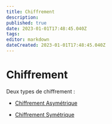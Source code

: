```yaml
---
title: Chiffrement
description: 
published: true
date: 2023-01-01T17:48:45.040Z
tags: 
editor: markdown
dateCreated: 2023-01-01T17:48:45.040Z
---
```


# Chiffrement

Deux types de chiffrement : 

* [Chiffrement Asymétrique](/en/Chiffrement#Chiffrement-Asymétrique)

* [Chiffrement Symétrique](/en/Chiffrement#Chiffrement-Sym)